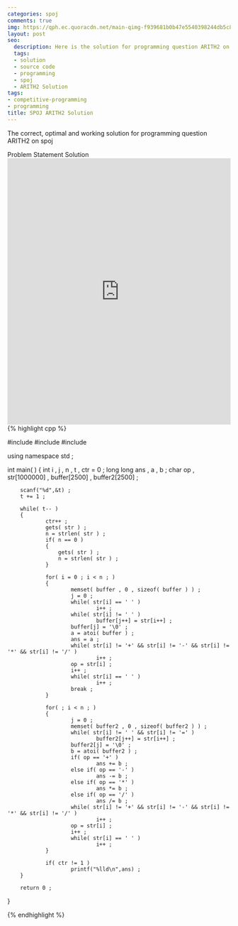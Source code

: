 ```yaml
---
categories: spoj
comments: true
img: https://qph.ec.quoracdn.net/main-qimg-f939681b0b47e5540398244db5c8966f?convert_to_webp=true
layout: post
seo:
  description: Here is the solution for programming question ARITH2 on spoj
  tags:
  - solution
  - source code
  - programming
  - spoj
  - ARITH2 Solution
tags:
- competitive-programming
- programming
title: SPOJ ARITH2 Solution
---
```

The correct, optimal and working solution for programming question ARITH2 on spoj

<div class="ui secondary pointing large menu">
  <a class="grey item" data-tab="problem-statement">
    Problem Statement
  </a>
  <a class="active item grey" data-tab="solution">
    Solution
  </a>
</div>
<div class="ui bottom attached tab" data-tab="problem-statement">
    <iframe src="http://www.spoj.com/problems/ARITH2/" width="100%" height="600px" style="overflow: scroll; border: none;"></iframe>
</div>
<div class="ui bottom attached active tab" data-tab="solution">
{% highlight cpp %}

#include<cstdio>
#include<cstring>
#include<cstdlib>
 
using namespace std ;
 
int main( )
{
        int i , j , n , t , ctr = 0 ;
        long long ans , a , b ;
        char op , str[1000000] , buffer[2500] , buffer2[2500] ;
    
        scanf("%d",&t) ;
        t += 1 ;
        
        while( t-- )
        {
                ctr++ ;
                gets( str ) ;
                n = strlen( str ) ;
                if( n == 0 )
                {
                    gets( str ) ;
                    n = strlen( str ) ;
                }
                
                for( i = 0 ; i < n ; )
                {
                        memset( buffer , 0 , sizeof( buffer ) ) ;
                        j = 0 ;
                        while( str[i] == ' ' )
                                i++ ;
                        while( str[i] != ' ' )
                                buffer[j++] = str[i++] ;
                        buffer[j] = '\0' ;
                        a = atoi( buffer ) ;
                        ans = a ;
                        while( str[i] != '+' && str[i] != '-' && str[i] != '*' && str[i] != '/' )
                                i++ ;
                        op = str[i] ;
                        i++ ;
                        while( str[i] == ' ' )
                                i++ ;
                        break ;
                }
                 
                for( ; i < n ; )
                {
                        j = 0 ;
                        memset( buffer2 , 0 , sizeof( buffer2 ) ) ;
                        while( str[i] != ' ' && str[i] != '=' )
                                buffer2[j++] = str[i++] ;
                        buffer2[j] = '\0' ;
                        b = atoi( buffer2 ) ;
                        if( op == '+' )
                                ans += b ;
                        else if( op == '-' )
                                ans -= b ;
                        else if( op == '*' ) 
                                ans *= b ;
                        else if( op == '/' )
                                ans /= b ; 
                        while( str[i] != '+' && str[i] != '-' && str[i] != '*' && str[i] != '/' )
                                i++ ;
                        op = str[i] ;
                        i++ ;
                        while( str[i] == ' ' )
                                i++ ;
                }
                
                if( ctr != 1 )
                        printf("%lld\n",ans) ;
        }
        
        return 0 ; 
}


{% endhighlight %}
</div>
